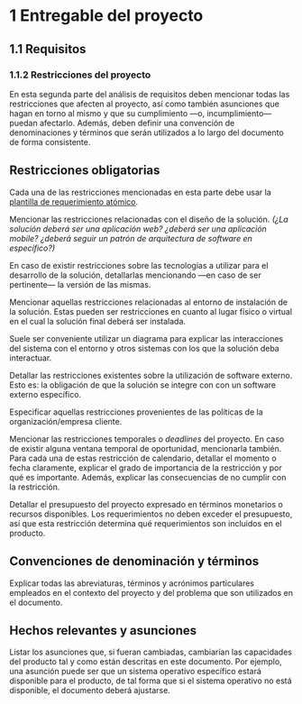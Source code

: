 # 1 Entregable del proyecto

## 1.1 Requisitos

<!-- TAG: Must have -->
### 1.1.2 Restricciones del proyecto

En esta segunda parte del análisis de requisitos deben mencionar todas las
restricciones que afecten al proyecto, así como también asunciones que hagan en
torno al mismo y que su cumplimiento —o, incumplimiento— puedan afectarlo.
Además, deben definir una convención de denominaciones y términos que serán
utilizados a lo largo del documento de forma consistente.

<!-- TAG: Must have -->
## Restricciones obligatorias

<!-- TAG: Must have -->
<!-- SECCIÓN: Restricciones de diseño y tecnologías -->
Cada una de las restricciones mencionadas en esta parte debe usar la [plantilla
de requerimiento atómico](../3_Plantillas/3_1_Requerimiento_atomico.md).

Mencionar las restricciones relacionadas con el diseño de la solución. *(¿La
solución deberá ser una aplicación web? ¿deberá ser una aplicación mobile?
¿deberá seguir un patrón de arquitectura de software en específico?)*

En caso de existir restricciones sobre las tecnologías a utilizar para el
desarrollo de la solución, detallarlas mencionando —en caso de ser pertinente—
la versión de las mismas.

<!-- TAG: Must have -->
<!-- SECCIÓN: Restricciones de entorno de instalación -->
Mencionar aquellas restricciones relacionadas al entorno de instalación de la
solución. Estas pueden ser restricciones en cuanto al lugar físico o virtual en
el cual la solución final deberá ser instalada.

Suele ser conveniente utilizar un diagrama para explicar las interacciones del
sistema con el entorno y otros sistemas con los que la solución deba
interactuar.

<!-- TAG: Might have -->
<!-- SECCIÓN: Restricciones de utilización de software externo -->
Detallar las restricciones existentes sobre la utilización de software externo.
Esto es: la obligación de que la solución se integre con con un software externo
específico.

<!-- TAG: Might have -->
<!-- SECCIÓN: Restricciones organizacionales -->
Especificar aquellas restricciones provenientes de las políticas de la
organización/empresa cliente.

<!-- TAG: Must have -->
<!-- SECCIÓN: Restricciones de calendario -->
Mencionar las restricciones temporales o *deadlines* del proyecto. En caso de
existir alguna ventana temporal de oportunidad, mencionarla también. Para cada
una de estas restricción de calendario, detallar el momento o fecha claramente,
explicar el grado de importancia de la restricción y por qué es importante.
Además, explicar las consecuencias de no cumplir con la restricción.

<!-- TAG: Might have -->
<!-- SECCIÓN: Restricciones de presupuesto -->
Detallar el presupuesto del proyecto expresado en términos monetarios o recursos
disponibles. Los requerimientos no deben exceder el presupuesto, así que esta
restricción determina qué requerimientos son incluidos en el producto.

<!-- TAG: Must have -->
## Convenciones de denominación y términos

<!-- TAG: Must have -->
<!-- SECCIÓN: Glosario -->
Explicar todas las abreviaturas, términos y acrónimos particulares empleados en
el contexto del proyecto y del problema que son utilizados en el documento.

<!-- TAG: Must have -->
## Hechos relevantes y asunciones

<!-- TAG: Must have -->
<!-- SECCIÓN: Asunciones y dependencias -->
Listar los asunciones que, si fueran cambiadas, cambiarían las capacidades del
producto tal y como están descritas en este documento. Por ejemplo, una asunción
puede ser que un sistema operativo específico estará disponible para el
producto, de tal forma que si el sistema operativo no está disponible, el
documento deberá ajustarse.
